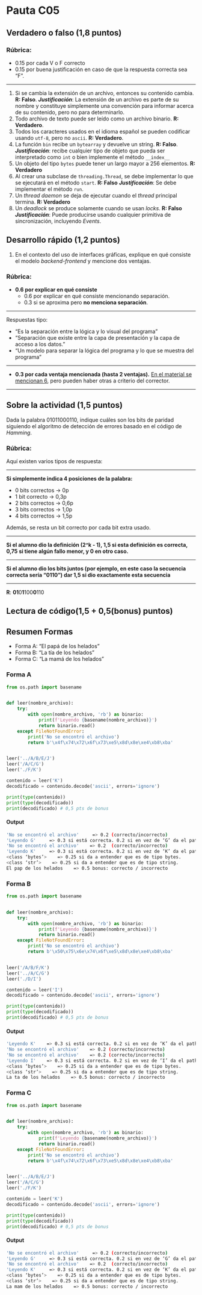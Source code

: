 # Pauta C05
## Verdadero o falso (1,8 puntos)
### Rúbrica:
+ 0.15 por cada V o F correcto
+ 0.15 por buena justificación en caso de que la respuesta correcta sea “F”.
------------
1. Si se cambia la extensión de un archivo, entonces su contenido cambia.
   **R: Falso**.
   ***Justificación***: La extensión de un archivo es parte de su nombre y constituye simplemente una convención para informar acerca de su contenido, pero no para determinarlo.
2. Todo archivo de texto puede ser leído como un archivo binario.
   **R: Verdadero**.
3. Todos los caracteres usados en el idioma español se pueden codificar usando 
   `utf-8`, pero no `ascii`.
   **R: Verdadero**.
4. La función `bin` recibe un `bytearray` y devuelve un string.
   **R: Falso**.
   ***Justificación***: recibe cualquier tipo de objeto que pueda ser interpretado como `int` o bien implemente el método `__index__`
5. Un objeto del tipo `bytes` puede tener un largo mayor a 256 elementos.
   **R: Verdadero**
6. Al crear una subclase de `threading.Thread`, se debe implementar lo que se ejecutará en el método `start`.
   **R: Falso** 
   ***Justificación***: Se debe implementar el método `run`.
7. Un _thread_ _daemon_ se deja de ejecutar cuando el _thread_ principal termina.
   **R: Verdadero**
8. Un _deadlock_ se produce solamente cuando se usan _locks_.
   **R: Falso**
   ***Justificación***: Puede producirse usando cualquier primitiva de sincronización, incluyendo _Events_.

  
## Desarrollo rápido (1,2 puntos)
1. En el contexto del uso de interfaces gráficas, explique en qué consiste el modelo *backend-frontend* y mencione dos ventajas.

### Rúbrica:
+ **0.6 por explicar en qué consiste**
    + 0.6 por explicar en qué consiste mencionando separación.
    + 0.3 si se aproxima pero **no menciona separación**.
----
Respuestas tipo:
+ “Es la separación entre la lógica y lo visual del programa”
+ “Separación que existe entre la capa de presentación y la capa de acceso a los datos.”
+ “Un modelo para separar la lógica del programa y lo que se muestra del programa”
----
+ **0.3 por cada ventaja mencionada (hasta 2 ventajas).** [En el material se mencionan 6](https://github.com/IIC2233/contenidos/blob/master/semana-10/5-dise%C3%B1o-front-back.ipynb), pero pueden haber otras a criterio del corrector.
-------


## Sobre la actividad (1,5 puntos)
Dada la palabra 01011000110, indique cuáles son los bits de paridad siguiendo el algoritmo de detección de errores basado en el código de *Hamming*.

### Rúbrica:
Aquí existen varios tipos de respuesta:

----
**Si simplemente indica 4 posiciones de la palabra:**
- 0 bits correctos → 0p
- 1 bit correcto → 0,3p
- 2 bits correctos → 0,6p
- 3 bits correctos → 1,0p
- 4 bits correctos → 1,5p

Además, se resta un bit correcto por cada bit extra usado.

----
**Si el alumno dio la definición (2^k - 1), 1,5 si esta definición es correcta, 0,75 si tiene algún fallo menor, y 0 en otro caso.**

----

**Si el alumno dio los bits juntos (por ejemplo, en este caso la secuencia correcta sería “0110”) dar 1,5 si dio exactamente esta secuencia**

----
**R**: **01**0**1**100**0**110
## Lectura de código(1,5 + 0,5(bonus) puntos)
## Resumen Formas

+ Forma A: “El papá de los helados”
+ Forma B: “La tía de los helados”
+ Forma C: “La mamá de los helados”


### Forma A 
```python
from os.path import basename


def leer(nombre_archivo):
    try:
        with open(nombre_archivo, 'rb') as binario:
            print(f'Leyendo {basename(nombre_archivo)}')
            return binario.read()
    except FileNotFoundError:
        print('No se encontró el archivo')
        return b'\x4f\x74\x72\x6f\x73\xe5\x8d\x8e\xe4\xb8\xba'


leer('../A/B/E/J')
leer('/A/C/G')
leer('./F/K')

contenido = leer('K')
decodificado = contenido.decode('ascii', errors='ignore')

print(type(contenido))
print(type(decodificado))  
print(decodificado) # 0,5 pts de bonus
```
#### Output
```bash
'No se encontró el archivo'     => 0.2 (correcto/incorrecto)
'Leyendo G'     => 0.3 si está correcta. 0.2 si en vez de ‘G’ da el path completo.
'No se encontró el archivo'    => 0.2  (correcto/incorrecto)
'Leyendo K'     => 0.3 si está correcta. 0.2 si en vez de ‘K’ da el path completo.
<class ‘bytes’>    => 0.25 si da a entender que es de tipo bytes.
<class ‘str’>    => 0.25 si da a entender que es de tipo string.
El pap de los helados    => 0.5 bonus: correcto / incorrecto
```

###  Forma B 
```python
from os.path import basename


def leer(nombre_archivo):
    try:
        with open(nombre_archivo, 'rb') as binario:
            print(f'Leyendo {basename(nombre_archivo)}')
            return binario.read()
    except FileNotFoundError:
        print('No se encontró el archivo')
        return b'\x50\x75\x6e\x74\x6f\xe5\x8d\x8e\xe4\xb8\xba'


leer('/A/B/F/K')
leer('../A/C/G')
leer('./D/I')

contenido = leer('I')
decodificado = contenido.decode('ascii', errors='ignore')

print(type(contenido))
print(type(decodificado))  
print(decodificado) # 0,5 pts de bonus
```
#### Output
```bash
'Leyendo K'    => 0.3 si está correcta. 0.2 si en vez de ‘K’ da el path completo.
'No se encontró el archivo'    => 0.2 (correcto/incorrecto)
'No se encontró el archivo'    => 0.2 (correcto/incorrecto)
'Leyendo I'    => 0.3 si está correcta. 0.2 si en vez de ‘I’ da el path completo.
<class ‘bytes’>    => 0.25 si da a entender que es de tipo bytes.
<class ‘str’>    => 0.25 si da a entender que es de tipo string.
La ta de los helados    => 0.5 bonus: correcto / incorrecto

```
###  Forma C
```python
from os.path import basename


def leer(nombre_archivo):
    try:
        with open(nombre_archivo, 'rb') as binario:
            print(f'Leyendo {basename(nombre_archivo)}')
            return binario.read()
    except FileNotFoundError:
        print('No se encontró el archivo')
        return b'\x4f\x74\x72\x6f\x73\xe5\x8d\x8e\xe4\xb8\xba'


leer('../A/B/E/J')
leer('/A/C/G')
leer('./F/K')

contenido = leer('K')
decodificado = contenido.decode('ascii', errors='ignore')

print(type(contenido))
print(type(decodificado))  
print(decodificado) # 0,5 pts de bonus
```
#### Output
```bash
'No se encontró el archivo'     => 0.2 (correcto/incorrecto)
'Leyendo G'     => 0.3 si está correcta. 0.2 si en vez de ‘G’ da el path completo.
'No se encontró el archivo'    => 0.2  (correcto/incorrecto)
'Leyendo K'     => 0.3 si está correcta. 0.2 si en vez de ‘K’ da el path completo.
<class ‘bytes’>    => 0.25 si da a entender que es de tipo bytes.
<class ‘str’>    => 0.25 si da a entender que es de tipo string.
La mam de los helados    => 0.5 bonus: correcto / incorrecto

```